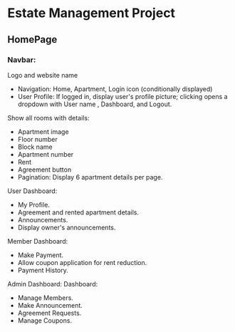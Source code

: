 # Estate Management Project
## HomePage
### Navbar:

Logo and website name
* Navigation: Home, Apartment, Login icon (conditionally displayed)
* User Profile: If logged in, display user's profile picture; clicking opens a dropdown with User name , Dashboard, and Logout.


Show all rooms with details:
* Apartment image
* Floor number
* Block name
* Apartment number
* Rent
* Agreement button
* Pagination: Display 6 apartment details per page.

User Dashboard:
* My Profile.
* Agreement and rented apartment details.
* Announcements.
* Display owner's announcements.

Member Dashboard:
* Make Payment.
* Allow coupon application for rent reduction.
* Payment History.

Admin Dashboard:
Dashboard:

* Manage Members.
* Make Announcement.
* Agreement Requests.
* Manage Coupons.
